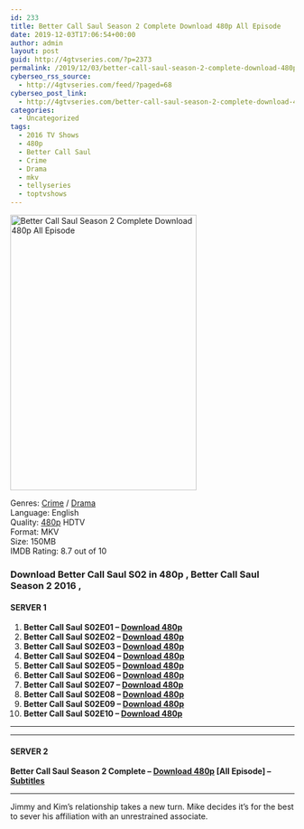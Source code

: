 ```yaml
---
id: 233
title: Better Call Saul Season 2 Complete Download 480p All Episode
date: 2019-12-03T17:06:54+00:00
author: admin
layout: post
guid: http://4gtvseries.com/?p=2373
permalink: /2019/12/03/better-call-saul-season-2-complete-download-480p-all-episode/
cyberseo_rss_source:
  - http://4gtvseries.com/feed/?paged=68
cyberseo_post_link:
  - http://4gtvseries.com/better-call-saul-season-2-complete-download-480p-all-episode/
categories:
  - Uncategorized
tags:
  - 2016 TV Shows
  - 480p
  - Better Call Saul
  - Crime
  - Drama
  - mkv
  - tellyseries
  - toptvshows
---
```

<img loading="lazy" class="aligncenter" src="https://2.bp.blogspot.com/-Q7gROeAVbcE/XeaVyfj8dtI/AAAAAAAAAXc/31MyCnETuWEsglwa7mz_x5LbiH6f4Z69gCK4BGAYYCw/s1600/Better%2BCall%2BSaul%2BSeason%2B2.jpg" alt="Better Call Saul Season 2 Complete Download 480p All Episode" width="330" height="488" />

Genres: <a href="http://4gtvseries.com/tag/crime/" data-wpel-link="internal">Crime</a> /&nbsp;<a href="http://4gtvseries.com/tag/drama/" data-wpel-link="internal">Drama</a>  
Language: English  
Quality:&nbsp;<a href="http://4gtvseries.com/tag/480p/" data-wpel-link="internal">480p</a>&nbsp;HDTV  
Format: MKV  
Size: 150MB  
IMDB Rating: 8.7 out of 10

### **Download Better Call Saul S02 in 480p , Better Call Saul Season 2 2016 ,&nbsp;**

#### <span><strong>SERVER 1</strong></span>

  1. **Better Call Saul S02E01 – <a href="http://slink.dl480p.xyz/YwLk" data-wpel-link="external" target="_blank" rel="nofollow external noopener noreferrer" class="wpel-icon-left"><i class="wpel-icon fa fa-download" aria-hidden="true"></i>Download 480p</a>**
  2. **Better Call Saul S02E02 – <a href="http://slink.dl480p.xyz/BR7eguO" data-wpel-link="external" target="_blank" rel="nofollow external noopener noreferrer" class="wpel-icon-left"><i class="wpel-icon fa fa-download" aria-hidden="true"></i>Download 480p</a>**
  3. **Better Call Saul S02E03 – <a href="http://slink.dl480p.xyz/0PpVa85" data-wpel-link="external" target="_blank" rel="nofollow external noopener noreferrer" class="wpel-icon-left"><i class="wpel-icon fa fa-download" aria-hidden="true"></i>Download 480p</a>**
  4. **Better Call Saul S02E04 – <a href="http://slink.dl480p.xyz/qV8F" data-wpel-link="external" target="_blank" rel="nofollow external noopener noreferrer" class="wpel-icon-left"><i class="wpel-icon fa fa-download" aria-hidden="true"></i>Download 480p</a>**
  5. **Better Call Saul S02E05 – <a href="http://slink.dl480p.xyz/qzgXJM8" data-wpel-link="external" target="_blank" rel="nofollow external noopener noreferrer" class="wpel-icon-left"><i class="wpel-icon fa fa-download" aria-hidden="true"></i>Download 480p</a>**
  6. **Better Call Saul S02E06 – <a href="http://slink.dl480p.xyz/EC7gMo" data-wpel-link="external" target="_blank" rel="nofollow external noopener noreferrer" class="wpel-icon-left"><i class="wpel-icon fa fa-download" aria-hidden="true"></i>Download 480p</a>**
  7. **Better Call Saul S02E07 – <a href="http://slink.dl480p.xyz/1uL0mPgO" data-wpel-link="external" target="_blank" rel="nofollow external noopener noreferrer" class="wpel-icon-left"><i class="wpel-icon fa fa-download" aria-hidden="true"></i>Download 480p</a>**
  8. **Better Call Saul S02E08 – <a href="http://slink.dl480p.xyz/f5j2116" data-wpel-link="external" target="_blank" rel="nofollow external noopener noreferrer" class="wpel-icon-left"><i class="wpel-icon fa fa-download" aria-hidden="true"></i>Download 480p</a>**
  9. **Better Call Saul S02E09 – <a href="http://slink.dl480p.xyz/T7ZpY" data-wpel-link="external" target="_blank" rel="nofollow external noopener noreferrer" class="wpel-icon-left"><i class="wpel-icon fa fa-download" aria-hidden="true"></i>Download 480p</a>**
 10. **Better Call Saul S02E10 – <a href="http://slink.dl480p.xyz/nPkl3Ke" data-wpel-link="external" target="_blank" rel="nofollow external noopener noreferrer" class="wpel-icon-left"><i class="wpel-icon fa fa-download" aria-hidden="true"></i>Download 480p</a>**

* * *

* * *

#### <span><strong>SERVER 2</strong></span>

**Better Call Saul Season 2 Complete – <a href="http://dl480p.xyz/2398/" data-wpel-link="external" target="_blank" rel="nofollow external noopener noreferrer" class="wpel-icon-left"><i class="wpel-icon fa fa-download" aria-hidden="true"></i>Download 480p</a> [All Episode] – <a href="https://subscene.com/subtitles/better-call-saul-second-season-2016" data-wpel-link="external" target="_blank" rel="nofollow external noopener noreferrer" class="wpel-icon-left"><i class="wpel-icon fa fa-download" aria-hidden="true"></i>Subtitles</a>**

* * *

Jimmy and Kim’s relationship takes a new turn. Mike decides it’s for the best to sever his affiliation with an unrestrained associate.

<div align="center">
</div>